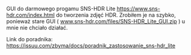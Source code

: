 GUI do darmowego progamu SNS-HDR Lite https://www.sns-hdr.com/index.html do tworzenia zdjęć HDR. Zrobiłem je na szybko, ponieważ stare GUI ( www.sns-hdr.com/files/SNS-HDR_Lite_GUI.zip ) u mnie nie chciało działać.

Link do poradnika: https://issuu.com/zbyma/docs/poradnik_zastosowanie_sns-hdr_lite
